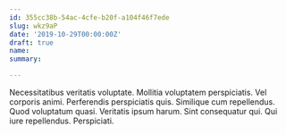 ```yaml
---
id: 355cc38b-54ac-4cfe-b20f-a104f46f7ede
slug: wkz9aP
date: '2019-10-29T00:00:00Z'
draft: true
name: 
summary: 

---
```


Necessitatibus veritatis voluptate. Mollitia voluptatem perspiciatis. Vel corporis animi. Perferendis perspiciatis quis. Similique cum repellendus. Quod voluptatum quasi. Veritatis ipsum harum. Sint consequatur qui. Qui iure repellendus. Perspiciati.
